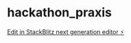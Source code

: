 # hackathon_praxis

[Edit in StackBlitz next generation editor ⚡️](https://stackblitz.com/~/github.com/Erik-2209/hackathon_praxis)